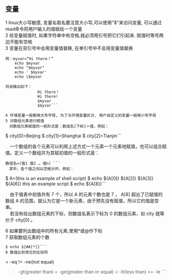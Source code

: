 ## 变量  

1 linux大小写敏感, 变量名取名要注意大小写,可以使用"$"来访问变量, 可以通过read命令将用户输入的值赋给一个变量  
2 给变量赋值时, 如果字符串中有空格,就必须用引号把它们引起来. 赋值时等号两边不能有空格  
3 变量在双引号中会用变量值替换, 在单引号中不会用变量值替换  
```
例：myvar=“Hi there！”
    echo $myvar
    echo "$myvar"
    echo ' $myvar'
    echo \$myvar

将会输出如下：
              Hi there！
              Hi there!
              $myvar
              $myvar```

4 环境变量一般都用大写字母, 为了与环境变量区分, 用户自定义的变量一般用小写字母  
5 对数组元素进行赋值  
　对数组元素赋值的一般形式是：数组名[下标]＝值，例如：
 ```
 $ city[0]=Beijing
 $ city[1]=Shanghai
 $ city[2]=Tianjin```

　一个数组的各个元素可以利用上述方式一个元素一个元素地赋值，也可以组合赋值。定义一个数组并为其赋初值的一般形式是：
 ```
 数组名=(值1 值2 … 值n) ```
　其中，各个值之间以空格分开。例如：
 ```
 $ A=(this is an example of shell script)
 $ echo ${A[0]} ${A[2]} ${A[3]} ${A[6]}
 this an example script
 $ echo ${A[8]}```

　由于值表中初值共有 7 个，所以 A 的元素个数也是 7 。 A[8] 超出了已赋值的数组 A 的范围，就认为它是一个新元素，由于预先没有赋值，所以它的值是空串。  
　若没有给出数组元素的下标，则数组名表示下标为 0 的数组元素，如 city 就等价于 city[0] 。

6 如果要列出数组中的所有元素,使用*或@作下标  
7 获取数组元素的个数  
```
$ echo ${#A[*]}```
8 数值比较常见的比较符
```
= -eq
!= -ne(not equal)
> -gt(greater than)
>= -ge(greater than or equal)
< -lt(less than)
<= -le ```
